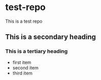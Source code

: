 # test-repo
This is a test repo
## This is a secondary heading
### This is a tertiary heading
* first item
* second item
* third item
